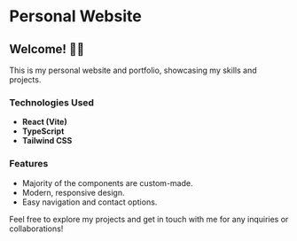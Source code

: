 # Personal Website

## Welcome! 👋🏽

This is my personal website and portfolio, showcasing my skills and projects.

### Technologies Used

- **React (Vite)**
- **TypeScript**
- **Tailwind CSS**

### Features

- Majority of the components are custom-made.
- Modern, responsive design.
- Easy navigation and contact options.

Feel free to explore my projects and get in touch with me for any inquiries or collaborations!
